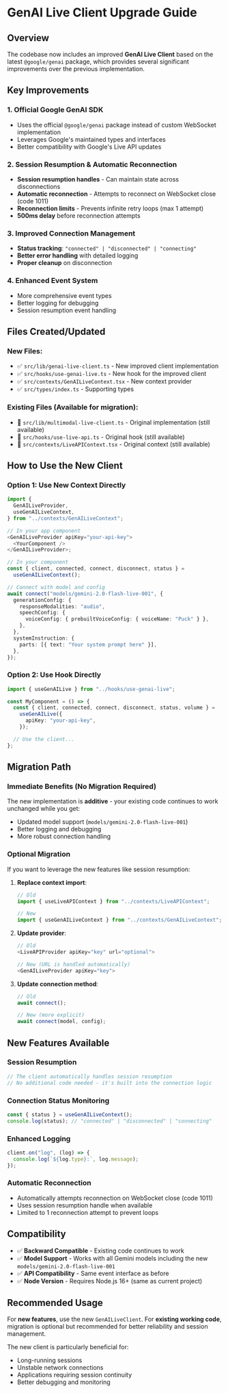 # GenAI Live Client Upgrade Guide

## Overview

The codebase now includes an improved **GenAI Live Client** based on the latest `@google/genai` package, which provides several significant improvements over the previous implementation.

## Key Improvements

### 1. **Official Google GenAI SDK**

- Uses the official `@google/genai` package instead of custom WebSocket implementation
- Leverages Google's maintained types and interfaces
- Better compatibility with Google's Live API updates

### 2. **Session Resumption & Automatic Reconnection**

- **Session resumption handles** - Can maintain state across disconnections
- **Automatic reconnection** - Attempts to reconnect on WebSocket close (code 1011)
- **Reconnection limits** - Prevents infinite retry loops (max 1 attempt)
- **500ms delay** before reconnection attempts

### 3. **Improved Connection Management**

- **Status tracking**: `"connected" | "disconnected" | "connecting"`
- **Better error handling** with detailed logging
- **Proper cleanup** on disconnection

### 4. **Enhanced Event System**

- More comprehensive event types
- Better logging for debugging
- Session resumption event handling

## Files Created/Updated

### New Files:

- ✅ `src/lib/genai-live-client.ts` - New improved client implementation
- ✅ `src/hooks/use-genai-live.ts` - New hook for the improved client
- ✅ `src/contexts/GenAILiveContext.tsx` - New context provider
- ✅ `src/types/index.ts` - Supporting types

### Existing Files (Available for migration):

- 🔄 `src/lib/multimodal-live-client.ts` - Original implementation (still available)
- 🔄 `src/hooks/use-live-api.ts` - Original hook (still available)
- 🔄 `src/contexts/LiveAPIContext.tsx` - Original context (still available)

## How to Use the New Client

### Option 1: Use New Context Directly

```typescript
import {
  GenAILiveProvider,
  useGenAILiveContext,
} from "../contexts/GenAILiveContext";

// In your app component
<GenAILiveProvider apiKey="your-api-key">
  <YourComponent />
</GenAILiveProvider>;

// In your component
const { client, connected, connect, disconnect, status } =
  useGenAILiveContext();

// Connect with model and config
await connect("models/gemini-2.0-flash-live-001", {
  generationConfig: {
    responseModalities: "audio",
    speechConfig: {
      voiceConfig: { prebuiltVoiceConfig: { voiceName: "Puck" } },
    },
  },
  systemInstruction: {
    parts: [{ text: "Your system prompt here" }],
  },
});
```

### Option 2: Use Hook Directly

```typescript
import { useGenAILive } from "../hooks/use-genai-live";

const MyComponent = () => {
  const { client, connected, connect, disconnect, status, volume } =
    useGenAILive({
      apiKey: "your-api-key",
    });

  // Use the client...
};
```

## Migration Path

### Immediate Benefits (No Migration Required)

The new implementation is **additive** - your existing code continues to work unchanged while you get:

- Updated model support (`models/gemini-2.0-flash-live-001`)
- Better logging and debugging
- More robust connection handling

### Optional Migration

If you want to leverage the new features like session resumption:

1. **Replace context import**:

   ```typescript
   // Old
   import { useLiveAPIContext } from "../contexts/LiveAPIContext";

   // New
   import { useGenAILiveContext } from "../contexts/GenAILiveContext";
   ```

2. **Update provider**:

   ```typescript
   // Old
   <LiveAPIProvider apiKey="key" url="optional">

   // New (URL is handled automatically)
   <GenAILiveProvider apiKey="key">
   ```

3. **Update connection method**:

   ```typescript
   // Old
   await connect();

   // New (more explicit)
   await connect(model, config);
   ```

## New Features Available

### Session Resumption

```typescript
// The client automatically handles session resumption
// No additional code needed - it's built into the connection logic
```

### Connection Status Monitoring

```typescript
const { status } = useGenAILiveContext();
console.log(status); // "connected" | "disconnected" | "connecting"
```

### Enhanced Logging

```typescript
client.on("log", (log) => {
  console.log(`${log.type}:`, log.message);
});
```

### Automatic Reconnection

- Automatically attempts reconnection on WebSocket close (code 1011)
- Uses session resumption handle when available
- Limited to 1 reconnection attempt to prevent loops

## Compatibility

- ✅ **Backward Compatible** - Existing code continues to work
- ✅ **Model Support** - Works with all Gemini models including the new `models/gemini-2.0-flash-live-001`
- ✅ **API Compatibility** - Same event interface as before
- ✅ **Node Version** - Requires Node.js 16+ (same as current project)

## Recommended Usage

For **new features**, use the new `GenAILiveClient`. For **existing working code**, migration is optional but recommended for better reliability and session management.

The new client is particularly beneficial for:

- Long-running sessions
- Unstable network connections
- Applications requiring session continuity
- Better debugging and monitoring
